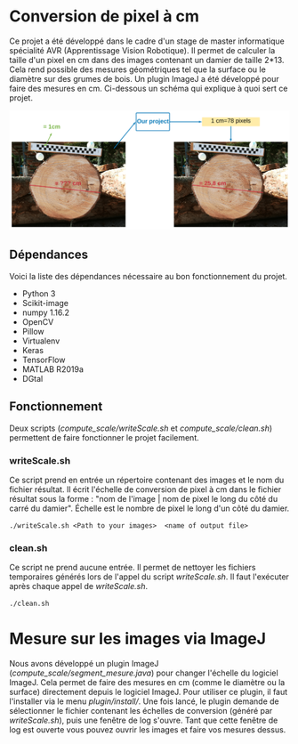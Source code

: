# Conversion de pixel à cm
Ce projet a été développé dans le cadre d'un stage de master informatique spécialité AVR (Apprentissage Vision Robotique). Il permet de calculer la taille d'un pixel en cm dans des images contenant un damier de taille 2*13. Cela rend possible des mesures géométriques tel que la surface ou le diamètre sur des grumes de bois. Un plugin ImageJ a été développé pour faire des mesures en cm. Ci-dessous un schéma qui explique à quoi sert ce projet.

![alt text](recap.png?raw=true "A quoi ça sert ?")
## Dépendances
Voici la liste des dépendances nécessaire au bon fonctionnement du projet.

- Python 3
- Scikit-image
- numpy 1.16.2
- OpenCV
- Pillow
- Virtualenv
- Keras
- TensorFlow
- MATLAB R2019a
- DGtal

## Fonctionnement
Deux scripts (*compute_scale/writeScale.sh* et *compute_scale/clean.sh*) permettent de faire fonctionner le projet facilement.
### writeScale.sh
Ce script prend en entrée un répertoire contenant des images et le nom du fichier résultat. Il écrit l'échelle de conversion de pixel à cm dans le fichier résultat sous la forme : "nom de l'image | nom de pixel le long du côté du carré du damier". Échelle est le nombre de pixel le long d'un côté du damier.
```
./writeScale.sh <Path to your images>  <name of output file>
```
### clean.sh
Ce script ne prend aucune entrée. Il permet de nettoyer les fichiers temporaires générés lors de l'appel du script *writeScale.sh*. Il faut l'exécuter après chaque appel de *writeScale.sh*.
```
./clean.sh
```
# Mesure sur les images via ImageJ
Nous avons développé un plugin ImageJ (*compute_scale/segment_mesure.java*) pour changer l'échelle du logiciel ImageJ. Cela permet de faire des mesures en cm (comme le diamètre ou la surface) directement depuis le logiciel ImageJ. Pour utiliser ce plugin, il faut l'installer via le menu *plugin/install/*. Une fois lancé, le plugin demande de sélectionner le fichier contenant les échelles de conversion (généré par *writeScale.sh*), puis une fenêtre de log s'ouvre. Tant que cette fenêtre de log est ouverte vous pouvez ouvrir les images et faire vos mesures dessus.
